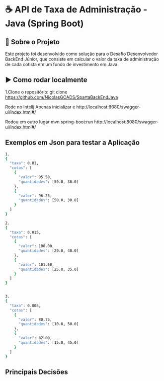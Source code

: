 
# ☕  API de Taxa de Administração - Java (Spring Boot)


## 📖 Sobre o Projeto
Este projeto foi desenvolvido como solução para o Desafio Desenvolvedor BackEnd Júnior, que consiste em calcular o valor da taxa de administração de cada cotista em um fundo de investimento em Java

## ▶️ Como rodar localmente
1.Clone o repositório:
git clone https://github.com/NicolasGCADS/SpartaBackEndJava

Rode no Intellj
Apenas inicializar e http://localhost:8080/swagger-ui/index.html#/

Rodou em outro lugar 
mvn spring-boot:run
http://localhost:8080/swagger-ui/index.html#/

## Exemplos em Json para testar a Aplicação
```bash
1.
{
  "taxa": 0.01,
  "cotas": [
    {
      "valor": 95.50,
      "quantidades": [50.0, 30.0]
    },
    {
      "valor": 96.25,
      "quantidades": [50.0, 30.0]
    }
  ]
}

2.
{
  "taxa": 0.015,
  "cotas": [
    {
      "valor": 100.00,
      "quantidades": [20.0, 40.0]
    },
    {
      "valor": 101.50,
      "quantidades": [25.0, 35.0]
    }
  ]
}


3.
{
  "taxa": 0.008,
  "cotas": [
    {
      "valor": 80.75,
      "quantidades": [10.0, 50.0]
    },
    {
      "valor": 82.00,
      "quantidades": [15.0, 45.0]
    }
  ]
}
```


## Principais Decisões



